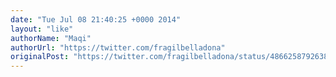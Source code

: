 ```yaml
---
date: "Tue Jul 08 21:40:25 +0000 2014"
layout: "like"
authorName: "Maqi"
authorUrl: "https://twitter.com/fragilbelladona"
originalPost: "https://twitter.com/fragilbelladona/status/486625879263809537"
---
```

